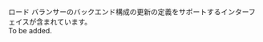 <Namespace Name="Microsoft.Azure.Management.Network.Fluent.LoadBalancerBackend.UpdateDefinition">
  <Docs>
    <summary>ロード バランサーのバックエンド構成の更新の定義をサポートするインターフェイスが含まれています。</summary> 
    <remarks>To be added.</remarks>
  </Docs>
</Namespace>

